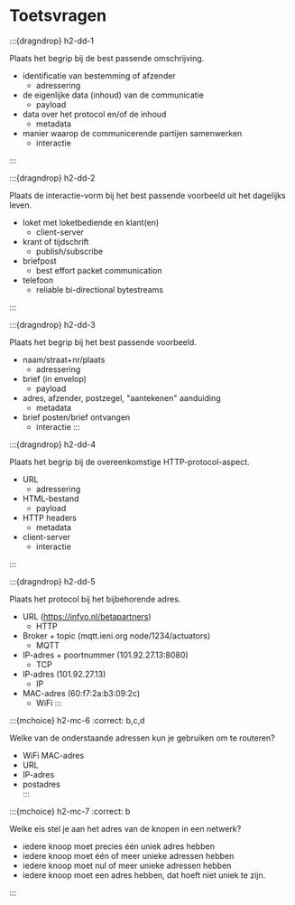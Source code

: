 # Toetsvragen

:::{dragndrop} h2-dd-1

Plaats het begrip bij de best passende omschrijving.

* identificatie van bestemming of afzender
  * adressering
* de eigenlijke data (inhoud) van de communicatie
  * payload
* data over het protocol en/of de inhoud
  * metadata
* manier waarop de communicerende partijen samenwerken
  * interactie

:::

:::{dragndrop} h2-dd-2

Plaats de interactie-vorm bij het best passende voorbeeld uit het dagelijks leven.

* loket met loketbediende en klant(en)
  * client-server
* krant of tijdschrift
  * publish/subscribe
* briefpost
  * best effort packet communication
* telefoon
  * reliable bi-directional bytestreams

:::  

:::{dragndrop} h2-dd-3

Plaats het begrip bij het best passende voorbeeld.

* naam/straat+nr/plaats
  * adressering
* brief (in envelop)
  * payload
* adres, afzender, postzegel, "aantekenen" aanduiding
  * metadata
* brief posten/brief ontvangen
  * interactie
:::


:::{dragndrop} h2-dd-4

Plaats het begrip bij de overeenkomstige HTTP-protocol-aspect.

* URL
  * adressering
* HTML-bestand
  * payload
* HTTP headers
  * metadata
* client-server
  * interactie

:::

:::{dragndrop} h2-dd-5

Plaats het protocol bij het bijbehorende adres.

* URL (https://infvo.nl/betapartners)
  * HTTP
* Broker + topic (mqtt.ieni.org node/1234/actuators)
  * MQTT
* IP-adres + poortnummer (101.92.27.13:8080)
  * TCP
* IP-adres (101.92.27.13)
  * IP
* MAC-adres (60:f7:2a:b3:09:2c)
  * WiFi
:::

:::{mchoice} h2-mc-6
  :correct: b,c,d

  Welke van de onderstaande adressen kun je gebruiken om te routeren?
  
  * WiFi MAC-adres
  * URL
  * IP-adres
  * postadres  
:::

:::{mchoice} h2-mc-7
:correct: b

Welke eis stel je aan het adres van de knopen in een netwerk?

* iedere knoop moet precies één uniek adres hebben
* iedere knoop moet één of meer unieke adressen hebben
* iedere knoop moet nul of meer unieke adressen hebben
* iedere knoop moet een adres hebben, dat hoeft niet uniek te zijn.

:::